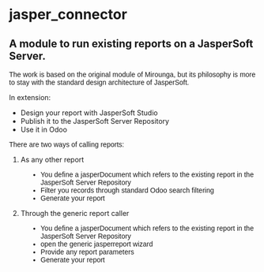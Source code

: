 # jasper_connector

## A module to run existing reports on a JasperSoft Server.

<span style="font-family: Helvetica,Arial,sans-serif;">The work is based on the original module of Mirounga, but its philosophy is more to stay with the standard design architecture of JasperSoft.  

In extension:  

</span>

*   Design your report with JasperSoft Studio
*   Publish it to the JasperSoft Server Repository
*   Use it in Odoo

<span style="font-family: Helvetica,Arial,sans-serif;">There are two ways of calling reports:  

</span>

1.  As any other report

<div style="font-family: Helvetica,Arial,sans-serif; margin-left: 40px;">

- You define a jasperDocument which refers to the existing report in the JasperSoft Server Repository  
- Filter you records through standard Odoo search filtering  
- Generate your report  

</div>

2.  Through the generic report caller

<div style="font-family: Helvetica,Arial,sans-serif; margin-left: 40px;">

- You define a jasperDocument which refers to the existing report in the JasperSoft Server Repository  
- open the generic jasperreport wizard  
- Provide any report parameters  
- Generate your report

</div>